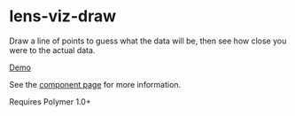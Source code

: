 # lens-viz-draw

Draw a line of points to guess what the data will be, then see how close you were to the actual data.

[Demo](http://lenses.github.io/lens-viz-draw/components/lens-viz-draw/demo/)

See the [component page](http://lenses.github.io/lens-viz-draw) for more information.

Requires Polymer 1.0+
